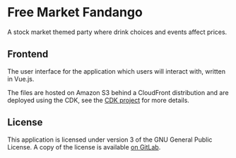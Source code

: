 # Free Market Fandango

A stock market themed party where drink choices and events affect prices.

## Frontend

The user interface for the application which users will interact with, written in Vue.js.  

The files are hosted on Amazon S3 behind a CloudFront distribution and are deployed using the CDK, see the [CDK project](https://gitlab.dylanwilson.dev/free-market-fandango/cdk) for more details.

## License

This application is licensed under version 3 of the GNU General Public License.  A copy of the license is available [on GitLab](https://gitlab.dylanwilson.dev/free-market-fandango/frontend/-/blob/main/LICENSE).
